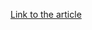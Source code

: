 [Link to the article](https://thehackernews.com/2024/01/beware-3-malicious-pypi-packages-found.html)
